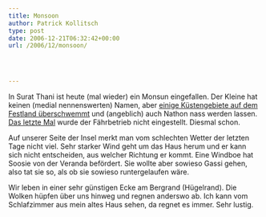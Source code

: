```yaml
---
title: Monsoon
author: Patrick Kollitsch
type: post
date: 2006-12-21T06:32:42+00:00
url: /2006/12/monsoon/




---
```

In Surat Thani ist heute (mal wieder) ein Monsun eingefallen. Der Kleine hat keinen (medial nennenswerten) Namen, aber [einige Küstengebiete auf dem Festland überschwemmt][1] und (angeblich) auch Nathon nass werden lassen. <a href="1040">Das letzte Mal</a> wurde der Fährbetrieb nicht eingestellt. Diesmal schon. 

Auf unserer Seite der Insel merkt man vom schlechten Wetter der letzten Tage nicht viel. Sehr starker Wind geht um das Haus herum und er kann sich nicht entscheiden, aus welcher Richtung er kommt. Eine Windboe hat Soosie von der Veranda befördert. Sie wollte aber sowieso Gassi gehen, also tat sie so, als ob sie sowieso runtergelaufen wäre.

Wir leben in einer sehr günstigen Ecke am Bergrand (Hügelrand). Die Wolken hüpfen über uns hinweg und regnen anderswo ab. Ich kann vom Schlafzimmer aus mein altes Haus sehen, da regnet es immer. Sehr lustig.

 [1]: http://www.nationmultimedia.com/2006/12/21/headlines/headlines_30022190.php
